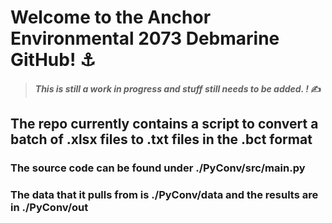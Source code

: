# Welcome to the Anchor Environmental 2073 Debmarine GitHub! ⚓

> #### _This is still a work in progress and stuff still needs to be added. !_ ✍️

## The repo currently contains a script to convert a batch of .xlsx files to .txt files in the .bct format

### The source code can be found under ./PyConv/src/main.py

### The data that it pulls from is ./PyConv/data and the results are in ./PyConv/out

